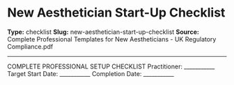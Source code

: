 # New Aesthetician Start-Up Checklist

**Type:** checklist
**Slug:** new-aesthetician-start-up-checklist
**Source:** Complete Professional Templates for New Aestheticians - UK Regulatory Compliance.pdf

---

COMPLETE PROFESSIONAL SETUP CHECKLIST Practitioner: ___________ Target Start Date:
___________ Completion Date: ___________